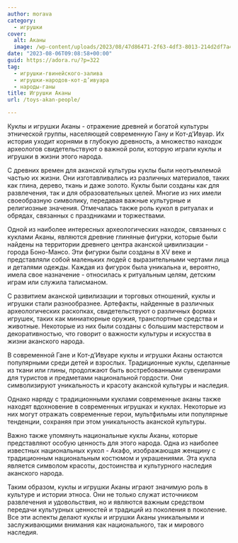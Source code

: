 ```yaml
---
author: morava
category:
  - игрушки
cover:
  alt: Аканы
  image: /wp-content/uploads/2023/08/47d86471-2f63-4df3-8013-214d2df7a4bc-jpg.webp
date: "2023-08-06T09:08:58+00:00"
guid: https://adora.ru/?p=322
tag:
  - игрушки-гвинейского-залива
  - игрушки-народов-кот-д’ивуара
  - народы-ганы
title: Игрушки Аканы
url: /toys-akan-people/

---
```

Куклы и игрушки Аканы \- отражение древней и богатой культуры этнической группы, населяющей современную Гану и Кот-д’Ивуар. Их история уходит корнями в глубокую древность, а множество находок археологов свидетельствуют о важной роли, которую играли куклы и игрушки в жизни этого народа.

С древних времен для аканской культуры куклы были неотъемлемой частью их жизни. Они изготавливались из различных материалов, таких как глина, дерево, ткань и даже золото. Куклы были созданы как для развлечения, так и для образовательных целей. Многие из них имели своеобразную символику, передавая важные культурные и религиозные значения. Отмечалась также роль кукол в ритуалах и обрядах, связанных с праздниками и торжествами.

Одной из наиболее интересных археологических находок, связанных с куклами Аканы, являются древние глиняные фигурки, которые были найдены на территории древнего центра аканской цивилизации \- города Боно-Мансо. Эти фигурки были созданы в XV веке и представляли собой маленьких людей с выразительными чертами лица и деталями одежды. Каждая из фигурок была уникальна и, вероятно, имела свое назначение - относилась к ритуальным целям, детским играм или служила талисманом.

С развитием аканской цивилизации и торговых отношений, куклы и игрушки стали разнообразнее. Артефакты, найденные в различных археологических раскопках, свидетельствуют о различных формах игрушек, таких как миниатюрные оружия, транспортные средства и животные. Некоторые из них были созданы с большим мастерством и декоративностью, что говорит о важности культуры и искусства в жизни аканского народа.

В современной Гане и Кот-д’Ивуаре куклы и игрушки Аканы остаются популярными среди детей и взрослых. Традиционные куклы, сделанные из ткани или глины, продолжают быть востребованными сувенирами для туристов и предметами национальной гордости. Они символизируют уникальность и красоту аканской культуры и наследия.

Однако наряду с традиционными куклами современные аканы также находят вдохновение в современных игрушках и куклах. Некоторые из них могут отражать современные герои, мультфильмы или популярные тенденции, сохраняя при этом уникальность аканской культуры.

Важно также упомянуть национальные куклы Аканы, которые представляют особую ценность для этого народа. Одна из наиболее известных национальных кукол \- Акафо, изображающая женщину с традиционным национальным костюмом и украшениями. Эта кукла является символом красоты, достоинства и культурного наследия аканского народа.

Таким образом, куклы и игрушки Аканы играют значимую роль в культуре и истории этноса. Они не только служат источником развлечения и удовольствия, но и являются важным средством передачи культурных ценностей и традиций из поколения в поколение. Все эти аспекты делают куклы и игрушки Аканы уникальными и заслуживающими внимания как национального, так и мирового наследия.

